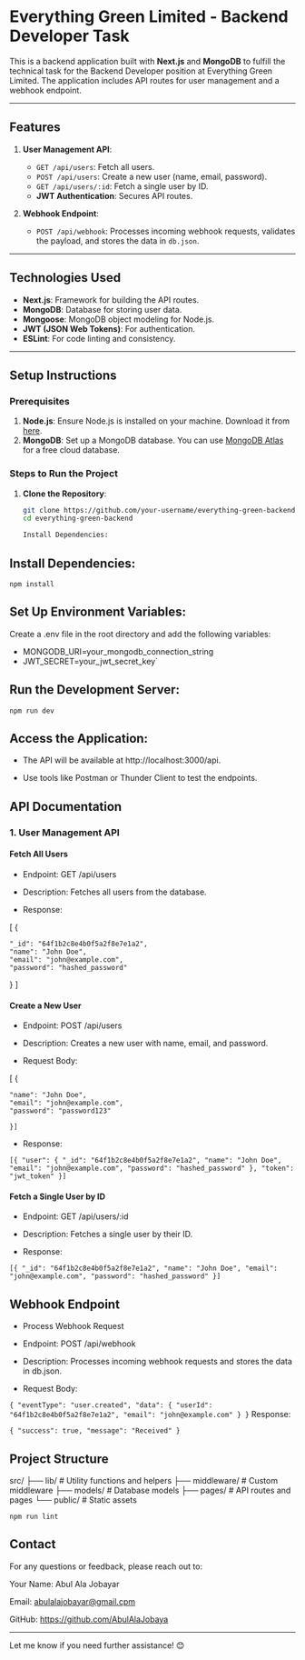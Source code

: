 # **Everything Green Limited - Backend Developer Task**

This is a backend application built with **Next.js** and **MongoDB** to fulfill the technical task for the Backend Developer position at Everything Green Limited. The application includes API routes for user management and a webhook endpoint.

---

## **Features**
1. **User Management API**:
   - `GET /api/users`: Fetch all users.
   - `POST /api/users`: Create a new user (name, email, password).
   - `GET /api/users/:id`: Fetch a single user by ID.
   - **JWT Authentication**: Secures API routes.

2. **Webhook Endpoint**:
   - `POST /api/webhook`: Processes incoming webhook requests, validates the payload, and stores the data in `db.json`.

---

## **Technologies Used**
- **Next.js**: Framework for building the API routes.
- **MongoDB**: Database for storing user data.
- **Mongoose**: MongoDB object modeling for Node.js.
- **JWT (JSON Web Tokens)**: For authentication.
- **ESLint**: For code linting and consistency.

---

## **Setup Instructions**

### **Prerequisites**
1. **Node.js**: Ensure Node.js is installed on your machine. Download it from [here](https://nodejs.org/).
2. **MongoDB**: Set up a MongoDB database. You can use [MongoDB Atlas](https://www.mongodb.com/cloud/atlas) for a free cloud database.

### **Steps to Run the Project**
1. **Clone the Repository**:
   ```bash
   git clone https://github.com/your-username/everything-green-backend.git
   cd everything-green-backend

   Install Dependencies:


## Install Dependencies:

`npm install`

## Set Up Environment Variables:
Create a .env file in the root directory and add the following variables:

- MONGODB_URI=your_mongodb_connection_string
- JWT_SECRET=your_jwt_secret_key`
## Run the Development Server:

`npm run dev`
## Access the Application:

- The API will be available at http://localhost:3000/api.

- Use tools like Postman or Thunder Client to test the endpoints.

## API Documentation
### 1. User Management API
#### Fetch All Users
- Endpoint: GET /api/users

- Description: Fetches all users from the database.

- Response:

[
  {

    "_id": "64f1b2c8e4b0f5a2f8e7e1a2",
    "name": "John Doe",
    "email": "john@example.com",
    "password": "hashed_password"
  }
]

#### Create a New User
- Endpoint: POST /api/users

- Description: Creates a new user with name, email, and password.

- Request Body:


[   {

    "name": "John Doe",
    "email": "john@example.com",
    "password": "password123"
    
    }]

- Response:

`[{
  "user": {
    "_id": "64f1b2c8e4b0f5a2f8e7e1a2",
    "name": "John Doe",
    "email": "john@example.com",
    "password": "hashed_password"
  },
  "token": "jwt_token"
}]`

#### Fetch a Single User by ID
- Endpoint: GET /api/users/:id

- Description: Fetches a single user by their ID.

- Response:


`[{
    "_id": "64f1b2c8e4b0f5a2f8e7e1a2",
    "name": "John Doe",
    "email": "john@example.com",
    "password": "hashed_password"
}]`

##  Webhook Endpoint
- Process Webhook Request
- Endpoint: POST /api/webhook

- Description: Processes incoming webhook requests and stores the data in db.json.

- Request Body:


`{
  "eventType": "user.created",
  "data": {
    "userId": "64f1b2c8e4b0f5a2f8e7e1a2",
    "email": "john@example.com"
  }
}`
Response:


`{
  "success": true,
  "message": "Received"
}`


## Project Structure

src/
├── lib/               # Utility functions and helpers
├── middleware/        # Custom middleware
├── models/            # Database models
├── pages/             # API routes and pages
└── public/            # Static assets



`npm run lint`


## Contact
For any questions or feedback, please reach out to:

Your Name: Abul Ala Jobayar

Email: abulalajobayar@gmail.cpm

GitHub: https://github.com/AbulAlaJobaya


---


Let me know if you need further assistance! 😊